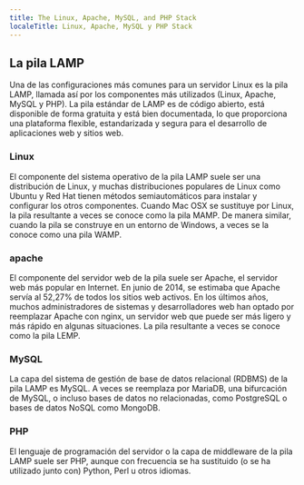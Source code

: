 ```yaml
---
title: The Linux, Apache, MySQL, and PHP Stack
localeTitle: Linux, Apache, MySQL y PHP Stack
---
```

## La pila LAMP

Una de las configuraciones más comunes para un servidor Linux es la pila LAMP, llamada así por los componentes más utilizados (Linux, Apache, MySQL y PHP). La pila estándar de LAMP es de código abierto, está disponible de forma gratuita y está bien documentada, lo que proporciona una plataforma flexible, estandarizada y segura para el desarrollo de aplicaciones web y sitios web.

### Linux

El componente del sistema operativo de la pila LAMP suele ser una distribución de Linux, y muchas distribuciones populares de Linux como Ubuntu y Red Hat tienen métodos semiautomáticos para instalar y configurar los otros componentes. Cuando Mac OSX se sustituye por Linux, la pila resultante a veces se conoce como la pila MAMP. De manera similar, cuando la pila se construye en un entorno de Windows, a veces se la conoce como una pila WAMP.

### apache

El componente del servidor web de la pila suele ser Apache, el servidor web más popular en Internet. En junio de 2014, se estimaba que Apache servía al 52,27% de todos los sitios web activos. En los últimos años, muchos administradores de sistemas y desarrolladores web han optado por reemplazar Apache con nginx, un servidor web que puede ser más ligero y más rápido en algunas situaciones. La pila resultante a veces se conoce como la pila LEMP.

### MySQL

La capa del sistema de gestión de base de datos relacional (RDBMS) de la pila LAMP es MySQL. A veces se reemplaza por MariaDB, una bifurcación de MySQL, o incluso bases de datos no relacionadas, como PostgreSQL o bases de datos NoSQL como MongoDB.

### PHP

El lenguaje de programación del servidor o la capa de middleware de la pila LAMP suele ser PHP, aunque con frecuencia se ha sustituido (o se ha utilizado junto con) Python, Perl u otros idiomas.